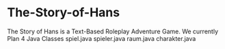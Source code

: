 # The-Story-of-Hans
The Story of Hans is a Text-Based Roleplay Adventure Game.
We currently Plan 4 Java Classes
spiel.java
spieler.java
raum.java
charakter.java
